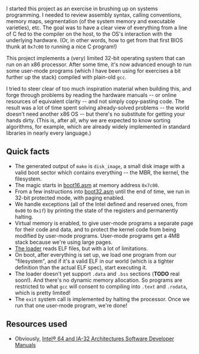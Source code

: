 I started this project as an exercise in brushing up on systems programming. I
needed to review assembly syntax, calling conventions, memory maps, segmentation
(of the system memory and executable varieties), etc. The goal was to have a
clear view of everything from a line of C fed to the compiler on the host, to
the OS's interaction with the underlying hardware. (Or, in other words, how to
get from that first BIOS thunk at `0x7c00` to running a nice C program!)

This project implements a (very) limited 32-bit operating system that can run on
an x86 processor. After some time, it's now advanced enough to run some
user-mode programs (which I have been using for exercises a bit further up the
stack) compiled with plain-old `gcc`.

I tried to steer clear of too much inspiration material when building this, and
forge through problems by reading the hardware manuals -- or online resources of
equivalent clarity -- and not simply copy-pasting code. The result was a lot of
time spent solving already-solved problems -- the world doesn't need another x86
OS -- but there's no substitute for getting your hands dirty. (This is, after
all, why we are expected to know sorting algorithms, for example, which are
already widely implemented in standard libraries in nearly every language.)

Quick facts
-----------
* The generated output of `make` is `disk_image`, a small disk image with a valid boot sector which contains everything -- the MBR, the kernel, the filesystem.
* The magic starts in [boot16.asm](boot16.asm) at memory address `0x7c00`.
* From a few instructions into [boot32.asm](boot32.asm) until the end of time, we run in 32-bit protected mode, with paging enabled.
* We handle exceptions (all of the Intel defined and reserved ones, from `0x00` to `0x1f`) by printing the state of the registers and permanently halting.
* Virtual memory is enabled, to give user-mode programs a separate page for their code and data, and to protect the kernel code from being modified by user-mode programs. User-mode programs get a 4MB stack because we're using large pages.
* [The loader](loader.asm) reads ELF files, but with a lot of limitations.
* On boot, after everything is set up, we load one program from our "filesystem", and if it's a valid ELF in our world (which is a tighter definition than the actual ELF spec), start executing it.
* The loader doesn't yet support `.data` and `.bss` sections (**TODO** real soon!). And there's no dynamic memory allocation. So programs are restricted to what `gcc` will consent to compiling into `.text` and `.rodata`, which is pretty limited!
* The `exit` system call is implemented by halting the processor. Once we run that one user-mode program, we're done!

Resources used
--------------
* Obviously, [Intel® 64 and IA-32 Architectures Software Developer Manuals](http://www.intel.com/content/www/us/en/processors/architectures-software-developer-manuals.html)
